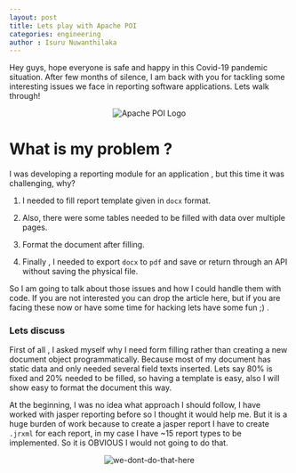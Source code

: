 ```yaml
---
layout: post
title: Lets play with Apache POI  
categories: engineering
author : Isuru Nuwanthilaka
---
```


Hey guys, hope everyone is safe and happy in this Covid-19 pandemic situation. After few months of silence, I am back with you for tackling some interesting issues we face in reporting software applications. Lets walk through!

<p align="center">
<img src="{{ site.url }}/assets/img/apache-poi.png"
     alt="Apache POI Logo"
     style="float: center;" />
</p>

# What is my problem ?

I was developing a reporting module for an application , but this time it was challenging, why?

1. I needed to fill report template given in `docx` format.

2. Also, there were some tables needed to be filled with data over multiple pages.

3. Format the document after filling.

4. Finally , I needed to export `docx` to `pdf` and save or return through an API without saving the physical file. 

So I am going to talk about those issues and how I could handle them with code. If you are not interested you can drop the article here, but if you are facing these now or have some time for hacking lets have some fun ;) .


### Lets discuss

First of all , I asked myself why I need form filling rather than creating a new document object programmatically. Because most of my document has static data and only needed several field texts inserted. Lets say 80% is fixed and 20% needed to be filled, so having a template is easy, also I will show easy to format the document this way.

At the beginning, I was no idea what approach I should follow, I have worked with jasper reporting before so I thought it would help me. But it is a huge burden of work because to create a jasper report I have to create `.jrxml` for each report, in my case I have ~15 report types to be implemented. So it is OBVIOUS I would not going to do that.

<p align="center">
<img src="{{ site.url }}/assets/img/we-dont-do-that-here.gif"
     alt="we-dont-do-that-here"
     style="float: center;" />
</p>